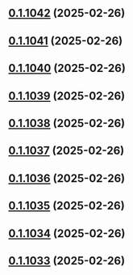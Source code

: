 ## [0.1.1042](https://github.com/binary-braids/terraform-oracle/compare/v0.1.1041...v0.1.1042) (2025-02-26)



## [0.1.1041](https://github.com/binary-braids/terraform-oracle/compare/v0.1.1040...v0.1.1041) (2025-02-26)



## [0.1.1040](https://github.com/binary-braids/terraform-oracle/compare/v0.1.1039...v0.1.1040) (2025-02-26)



## [0.1.1039](https://github.com/binary-braids/terraform-oracle/compare/v0.1.1038...v0.1.1039) (2025-02-26)



## [0.1.1038](https://github.com/binary-braids/terraform-oracle/compare/v0.1.1037...v0.1.1038) (2025-02-26)



## [0.1.1037](https://github.com/binary-braids/terraform-oracle/compare/v0.1.1036...v0.1.1037) (2025-02-26)



## [0.1.1036](https://github.com/binary-braids/terraform-oracle/compare/v0.1.1035...v0.1.1036) (2025-02-26)



## [0.1.1035](https://github.com/binary-braids/terraform-oracle/compare/v0.1.1034...v0.1.1035) (2025-02-26)



## [0.1.1034](https://github.com/binary-braids/terraform-oracle/compare/v0.1.1033...v0.1.1034) (2025-02-26)



## [0.1.1033](https://github.com/binary-braids/terraform-oracle/compare/v0.1.1032...v0.1.1033) (2025-02-26)



